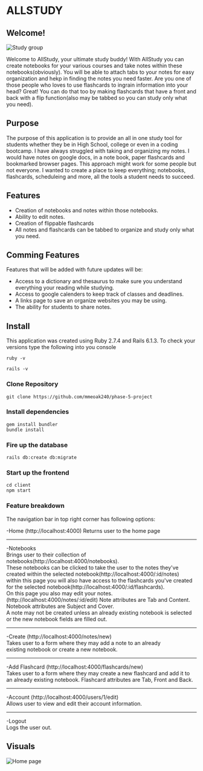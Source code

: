 # ALLSTUDY

## Welcome!

<img src="https://abaforlawstudents.com/wp-content/uploads/2019/11/study-group.jpg" alt="Study group">

Welcome to AllStudy, your ultimate study buddy! With AllStudy you can create notebooks for your various courses and take notes within these notebooks(obviously). You will be able to attach tabs to your notes for easy organization and hekp in finding the notes you need faster. Are you one of those people who loves to use flashcards to ingrain information into your head? Great! You can do that too by making flashcards that have a front and back with a flip function(also may be tabbed so you can study only what you need).

## Purpose

The purpose of this application is to provide an all in one study tool for students whether they be in High School, college or even in a coding bootcamp.
I have always struggled with taking and organizing my notes. I would have notes on google docs, in a note book, paper flashcards and bookmarked browser pages. This approach might work for some people but not everyone. I wanted to create a place to keep everything; notebooks, flashcards, scheduleing and more, all the tools a student needs to succeed.

## Features

- Creation of notebooks and notes within those notebooks.
- Ability to edit notes.
- Creation of flippable flashcards
- All notes and flashcards can be tabbed to organize and study only what you need.

## Comming Features

Features that will be added with future updates will be:

- Access to a dictionary and thesaurus to make sure you understand everything your reading while studying.
- Access to google calenders to keep track of classes and deadlines.
- A links page to save an organize websites you may be using.
- The ability for students to share notes.

## Install

This application was created using Ruby 2.7.4 and Rails 6.1.3.
To check your versions type the following into you console

```
ruby -v
```

```
rails -v
```

### Clone Repository

```
git clone https://github.com/mmeoak240/phase-5-project
```

### Install dependencies

```
gem install bundler
bundle install
```

### Fire up the database

```
rails db:create db:migrate
```

### Start up the frontend

```
cd client
npm start
```

### Feature breakdown

The navigation bar in top right corner has following options:

-Home (http://localhost:4000)
Returns user to the home page

---

-Notebooks  
 Brings user to their collection of notebooks(http://localhost:4000/notebooks).  
 These notebooks can be clicked to take the user to the notes they've created within the selected notebook(http://localhost:4000/:id/notes)  
 within this page you will also have access to the flashcards you've created for the selected notebook(http://localhost:4000/:id/flashcards).  
 On this page you also may edit your notes. (http://localhost:4000/notes/:id/edit)
Note attributes are Tab and Content.  
 Notebook attributes are Subject and Cover.  
 A note may not be created unless an already existing notebook is selected or the new notebook fields are filled out.

---

-Create (http://localhost:4000/notes/new)  
Takes user to a form where they may add a note to an already  
 existing notebook or create a new notebook.

---

-Add Flashcard (http://localhost:4000/flashcards/new)  
Takes user to a form where they may create a new flashcard and add it to an already existing notebook. Flashcard attributes are Tab, Front and Back.

---

-Account (http://localhost:4000/users/1/edit)  
Allows user to view and edit their account information.

---

-Logout  
Logs the user out.

## Visuals

<img src="/phase-5/phase-5-project/client/src/READmeImages/Screenshot (19).png" alt="Home page">
